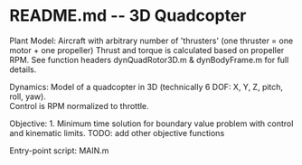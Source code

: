 # README.md -- 3D Quadcopter

Plant Model:
    Aircraft with arbitrary number of 'thrusters' (one thruster = one motor + one propeller)
    Thrust and torque is calculated based on propeller RPM. 
    See function headers dynQuadRotor3D.m & dynBodyFrame.m for full details.

Dynamics:
    Model of a quadcopter in 3D (technically 6 DOF: X, Y, Z, pitch, roll, yaw).  
    Control is RPM normalized to throttle.

Objective:
    1. Minimum time solution for boundary value problem with control and kinematic limits.
    TODO: add other objective functions

Entry-point script: MAIN.m